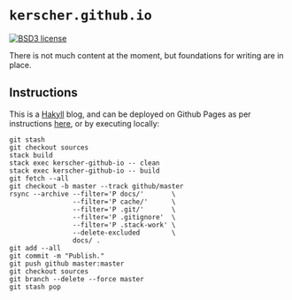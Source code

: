 `kerscher.github.io`
====================

[![BSD3 license](https://img.shields.io/badge/licence-BSD%203--clause-blue.svg)](https://github.com/kerscher/kerscher.github.io/blob/source/LICENCE.md)

There is not much content at the moment, but foundations for writing are in place.

Instructions
------------

This is a [Hakyll](https://jaspervdj.be/hakyll) blog, and can be deployed on Github Pages as per instructions [here](https://jaspervdj.be/hakyll/tutorials/github-pages-tutorial.html), or by executing locally:

```shell
git stash
git checkout sources
stack build
stack exec kerscher-github-io -- clean
stack exec kerscher-github-io -- build
git fetch --all
git checkout -b master --track github/master
rsync --archive --filter='P docs/'       \
                --filter='P cache/'      \
                --filter='P .git/'       \
                --filter='P .gitignore'  \
                --filter='P .stack-work' \
                --delete-excluded        \
                docs/ .
git add --all
git commit -m "Publish."
git push github master:master
git checkout sources
git branch --delete --force master
git stash pop
```
